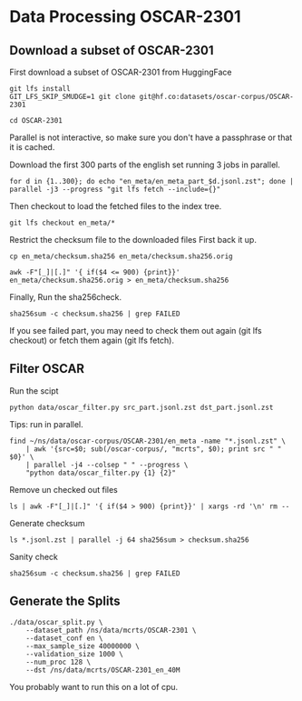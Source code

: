 # Data Processing OSCAR-2301

## Download a subset of OSCAR-2301
First download a subset of OSCAR-2301 from HuggingFace

```console
git lfs install
GIT_LFS_SKIP_SMUDGE=1 git clone git@hf.co:datasets/oscar-corpus/OSCAR-2301

cd OSCAR-2301
```

Parallel is not interactive, so make sure you don't have a passphrase or that it is cached.

Download the first 300 parts of the english set running 3 jobs in parallel.
```console
for d in {1..300}; do echo "en_meta/en_meta_part_$d.jsonl.zst"; done | parallel -j3 --progress "git lfs fetch --include={}"
```

Then checkout to load the fetched files to the index tree.
```
git lfs checkout en_meta/*
```

Restrict the checksum file to the downloaded files
First back it up.
```console
cp en_meta/checksum.sha256 en_meta/checksum.sha256.orig
```
```console
awk -F"[_]|[.]" '{ if($4 <= 900) {print}}' en_meta/checksum.sha256.orig > en_meta/checksum.sha256
```

Finally,
Run the sha256check.
```console
sha256sum -c checksum.sha256 | grep FAILED
```
If you see failed part, you may need to check them out again (git lfs checkout) or fetch them again (git lfs fetch).

## Filter OSCAR
Run the scipt 
```
python data/oscar_filter.py src_part.jsonl.zst dst_part.jsonl.zst
```
Tips: run in parallel.

```console
find ~/ns/data/oscar-corpus/OSCAR-2301/en_meta -name "*.jsonl.zst" \
    | awk '{src=$0; sub(/oscar-corpus/, "mcrts", $0); print src " " $0}' \
    | parallel -j4 --colsep " " --progress \
    "python data/oscar_filter.py {1} {2}"
```

Remove un checked out files
```
ls | awk -F"[_]|[.]" '{ if($4 > 900) {print}}' | xargs -rd '\n' rm --
```

Generate checksum
```
ls *.jsonl.zst | parallel -j 64 sha256sum > checksum.sha256
```

Sanity check
```
sha256sum -c checksum.sha256 | grep FAILED
```

## Generate the Splits

```console
./data/oscar_split.py \
    --dataset_path /ns/data/mcrts/OSCAR-2301 \
    --dataset_conf en \
    --max_sample_size 40000000 \
    --validation_size 1000 \
    --num_proc 128 \
    --dst /ns/data/mcrts/OSCAR-2301_en_40M
```
You probably want to run this on a lot of cpu.